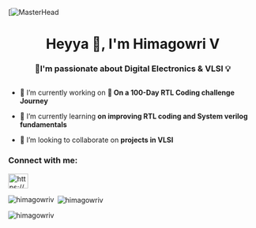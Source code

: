 [![MasterHead]([https://videohive.img.customer.envatousercontent.com/files/8e648ff9-8b27-4c44-8678-f0bf0c92e8d9/inline_image_preview.jpg?auto=compress%2Cformat&fit=crop&crop=top&max-h=8000&max-w=590&s=b757931f276a8ba128fe70dc965b68d6](https://cutewallpaper.org/28/circuit-board-wallpaper-gif/gif-gifs-system-wallpaper-technology-wallpaper-phone-wallpaper-design.gif))

<h1 align="center">Heyya 👋, I'm Himagowri V</h1>
<h3 align="center">🔌I'm passionate about Digital Electronics & VLSI 💡</h3>

<p align="left"> <a href="https://twitter.com/" target="blank"><img src="https://img.shields.io/twitter/follow/?logo=twitter&style=for-the-badge" alt="" /></a> </p>

- 🔭 I’m currently working on **🌟 On a 100-Day RTL Coding challenge Journey**

- 🌱 I’m currently learning **on improving RTL coding and System verilog fundamentals**

- 👯 I’m looking to collaborate on **projects in VLSI**

<h3 align="left">Connect with me:</h3>
<p align="left">
<a href="https://linkedin.com/in/https://www.linkedin.com/public-profile/settings?lipi=urn%3ali%3apage%3ad_flagship3_profile_self_edit_contact-info%3b5ygg5244rbssqxz3aqdt8q%3d%3d" target="blank"><img align="center" src="https://raw.githubusercontent.com/rahuldkjain/github-profile-readme-generator/master/src/images/icons/Social/linked-in-alt.svg" alt="https://www.linkedin.com/public-profile/settings?lipi=urn%3ali%3apage%3ad_flagship3_profile_self_edit_contact-info%3b5ygg5244rbssqxz3aqdt8q%3d%3d" height="30" width="40" /></a>
</p>

<p><img align="left" src="https://github-readme-stats.vercel.app/api/top-langs?username=himagowriv&show_icons=true&locale=en&layout=compact" alt="himagowriv" /></p>

<p>&nbsp;<img align="center" src="https://github-readme-stats.vercel.app/api?username=himagowriv&show_icons=true&locale=en" alt="himagowriv" /></p>

<p><img align="center" src="https://github-readme-streak-stats.herokuapp.com/?user=himagowriv&" alt="himagowriv" /></p>
